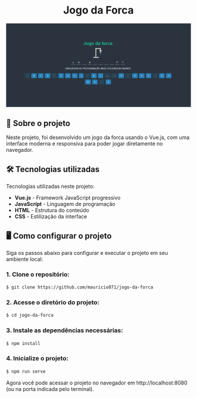 <div align="center"> <h1>Jogo da Forca</h1> </div>

![Preview-Screens](https://github.com/mauricio071/jogo-da-forca/blob/master/jogo-da-forca.png)

## 📝 Sobre o projeto

Neste projeto, foi desenvolvido um jogo da forca usando o Vue.js, com uma interface moderna e responsiva para poder jogar diretamente no navegador.

## 🛠 Tecnologias utilizadas
Tecnologias utilizadas neste projeto:

-   **Vue.js** - Framework JavaScript progressivo
-   **JavaScript** - Linguagem de programação
-   **HTML** - Estrutura do conteúdo
-   **CSS** - Estilização da interface

## 🖥️ Como configurar o projeto
Siga os passos abaixo para configurar e executar o projeto em seu ambiente local:

### 1. Clone o repositório:

```bash
$ git clone https://github.com/mauricio071/jogo-da-forca
```

### 2. Acesse o diretório do projeto:

```bash
$ cd jogo-da-forca
```

### 3. Instale as dependências necessárias:

```bash
$ npm install
```

### 4. Inicialize o projeto:

```bash 
$ npm run serve
```
Agora você pode acessar o projeto no navegador em http://localhost:8080 (ou na porta indicada pelo terminal).
